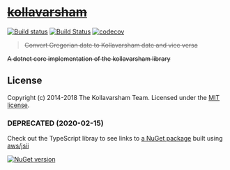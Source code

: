 # ~~[kollavarsham](https://kollavarsham.org)~~

[![Build status](https://ci.appveyor.com/api/projects/status/m45tl88vrsjdmkq7/branch/master?svg=true)](https://ci.appveyor.com/project/floydpink/kollavarsham-net/branch/master)
 [![Build Status](https://travis-ci.org/kollavarsham/kollavarsham.net.svg?branch=master)](https://travis-ci.org/kollavarsham/kollavarsham.net) [![codecov](https://codecov.io/gh/kollavarsham/kollavarsham.net/branch/master/graph/badge.svg)](https://codecov.io/gh/kollavarsham/kollavarsham.net)

> ~~Convert Gregorian date to Kollavarsham date and vice versa~~

~~A dotnet core implementation of the kollavarsham library~~

## License
Copyright (c) 2014-2018 The Kollavarsham Team. Licensed under the [MIT license](http://kollavarsham.org/LICENSE.txt).

### DEPRECATED (2020-02-15)
Check out the TypeScript libray to see links to [a NuGet package](https://www.nuget.org/packages/KollavarshamOrg.Converter/) built using [aws/jsii](https://github.com/aws/jsii) 

[![NuGet version][nuget-image]][nuget-url]

[nuget-image]: https://badge.fury.io/nu/KollavarshamOrg.Converter.svg
[nuget-url]: https://badge.fury.io/nu/KollavarshamOrg.Converter
